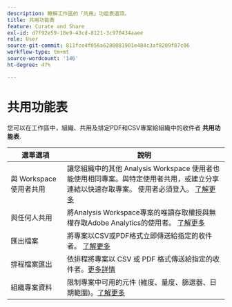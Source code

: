 ```yaml
---
description: 瞭解工作區的「共用」功能表選項。
title: 共用功能表
feature: Curate and Share
exl-id: d7f92e59-18e9-43cd-8121-3c970434aaee
role: User
source-git-commit: 811fce4f056a6280081901e484c3af8209f87c06
workflow-type: tm+mt
source-wordcount: '146'
ht-degree: 47%

---
```


# 共用功能表

您可以在工作區中，組織、共用及排定PDF和CSV專案給組織中的收件者 **共用功能表**.

| 選單選項 | 說明 |
|---|---|
| 與 Workspace 使用者共用 | 讓您組織中的其他 Analysis Workspace 使用者也能使用相同專案。與特定使用者共用，或建立分享連結以快速存取專案。 使用者必須登入。 [了解更多](/help/analysis-workspace/curate-share/share-projects.md) |
| 與任何人共用 | 將Analysis Workspace專案的唯讀存取權授與無權存取Adobe Analytics的使用者。 [了解更多](/help/analysis-workspace/curate-share/share-projects.md) |
| 匯出檔案 | 將專案以CSV或PDF格式立即傳送給指定的收件者。 [了解更多](/help/analysis-workspace/export/t-schedule-report.md) |
| 排程檔案匯出 | 依排程將專案以 CSV 或 PDF 格式傳送給指定的收件者。[更多詳情](/help/analysis-workspace/export/t-schedule-report.md) |
| 組織專案資料 | 限制專案中可用的元件 (維度、量度、篩選器、日期範圍)。[了解更多](/help/analysis-workspace/curate-share/curate.md) |
